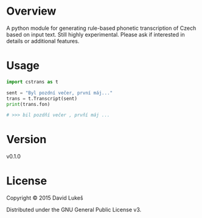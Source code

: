 # Overview

A python module for generating rule-based phonetic transcription of Czech based
on input text. Still highly experimental. Please ask if interested in details or
additional features.

# Usage

```python
import cstrans as t

sent = "Byl pozdní večer, první máj..."
trans = t.Transcript(sent)
print(trans.fon)

# >>> bil pozdňí večer , prvňí máj ...
```

# Version

v0.1.0

# License

Copyright © 2015 David Lukeš

Distributed under the GNU General Public License v3.
